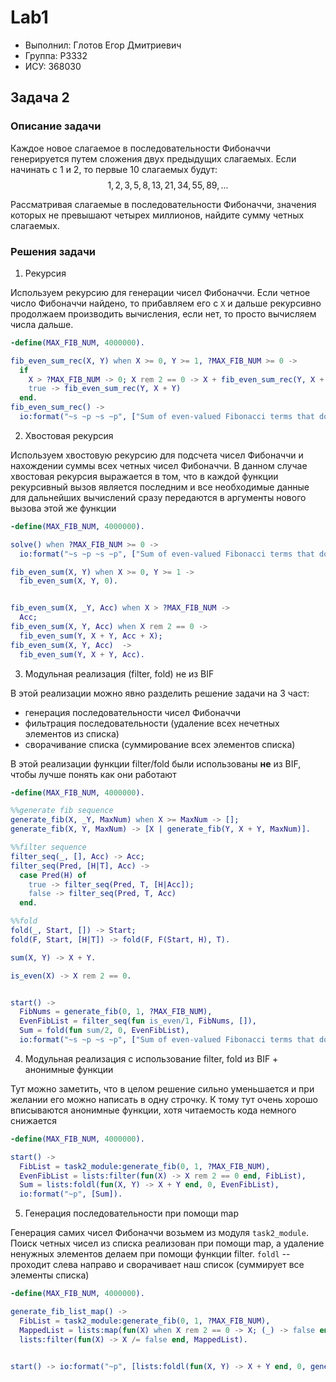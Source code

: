 # Lab1

- Выполнил: Глотов Егор Дмитриевич
- Группа: P3332
- ИСУ: 368030

## Задача 2

### Описание задачи
Каждое новое слагаемое в последовательности Фибоначчи генерируется путем сложения двух
предыдущих слагаемых. Если начинать с $1$ и $2$, то первые $10$ слагаемых будут:
$$1,2,3,5,8,13,21,34,55,89,...$$

Рассматривая слагаемые в последовательности Фибоначчи, значения которых не превышают четырех миллионов, найдите сумму
четных слагаемых.

### Решения задачи
1. Рекурсия

Используем рекурсию для генерации чисел Фибоначчи. Если четное число Фибоначчи найдено, то
прибавляем его с `X` и дальше рекурсивно продолжаем производить вычисления, если нет,
то просто вычисляем числа дальше.
```erlang
-define(MAX_FIB_NUM, 4000000).

fib_even_sum_rec(X, Y) when X >= 0, Y >= 1, ?MAX_FIB_NUM >= 0 ->
  if
    X > ?MAX_FIB_NUM -> 0; X rem 2 == 0 -> X + fib_even_sum_rec(Y, X + Y);
    true -> fib_even_sum_rec(Y, X + Y)
  end.
fib_even_sum_rec() ->
  io:format("~s ~p ~s ~p", ["Sum of even-valued Fibonacci terms that do not exceed", ?MAX_FIB_NUM, " -- ", fib_even_sum_rec(0, 1)]).
```

2. Хвостовая рекурсия

Используем хвостовую рекурсию для подсчета чисел Фибоначчи и нахождении суммы всех четных чисел Фибоначчи.
В данном случае хвостовая рекурсия выражается в том, что в каждой функции рекурсивный вызов является последним
и все необходимые данные для дальнейших вычислений сразу передаются в аргументы нового вызова этой же функции

```erlang
-define(MAX_FIB_NUM, 4000000).

solve() when ?MAX_FIB_NUM >= 0 ->
  io:format("~s ~p ~s ~p", ["Sum of even-valued Fibonacci terms that do not exceed", ?MAX_FIB_NUM, " -- ",  fib_even_sum(0, 1)]).

fib_even_sum(X, Y) when X >= 0, Y >= 1 ->
  fib_even_sum(X, Y, 0).


fib_even_sum(X, _Y, Acc) when X > ?MAX_FIB_NUM ->
  Acc;
fib_even_sum(X, Y, Acc) when X rem 2 == 0 ->
  fib_even_sum(Y, X + Y, Acc + X);
fib_even_sum(X, Y, Acc)  ->
  fib_even_sum(Y, X + Y, Acc).
```

3. Модульная реализация (filter, fold) не из BIF

В этой реализации можно явно разделить решение задачи на 3 част:
- генерация последовательности чисел Фибоначчи
- фильтрация последовательности (удаление всех нечетных элементов из списка)
- сворачивание списка (суммирование всех элементов списка)

В этой реализации функции filter/fold были использованы **не** из BIF, чтобы лучше понять
как они работают
```erlang
-define(MAX_FIB_NUM, 4000000).

%%generate fib sequence
generate_fib(X, _Y, MaxNum) when X >= MaxNum -> [];
generate_fib(X, Y, MaxNum) -> [X | generate_fib(Y, X + Y, MaxNum)].

%%filter sequence
filter_seq(_, [], Acc) -> Acc;
filter_seq(Pred, [H|T], Acc) ->
  case Pred(H) of
    true -> filter_seq(Pred, T, [H|Acc]);
    false -> filter_seq(Pred, T, Acc)
  end.

%%fold
fold(_, Start, []) -> Start;
fold(F, Start, [H|T]) -> fold(F, F(Start, H), T).

sum(X, Y) -> X + Y.

is_even(X) -> X rem 2 == 0.


start() ->
  FibNums = generate_fib(0, 1, ?MAX_FIB_NUM),
  EvenFibList = filter_seq(fun is_even/1, FibNums, []),
  Sum = fold(fun sum/2, 0, EvenFibList),
  io:format("~s ~p ~s ~p", ["Sum of even-valued Fibonacci terms that do not exceed", ?MAX_FIB_NUM, " -- ", Sum]).
```

4. Модульная реализация с использование filter, fold из BIF + анонимные функции

Тут можно заметить, что в целом решение сильно уменьшается и при желании его можно
написать в одну строчку. К тому тут очень хорошо вписываются анонимные функции, хотя
читаемость кода немного снижается

```erlang
-define(MAX_FIB_NUM, 4000000).

start() ->
  FibList = task2_module:generate_fib(0, 1, ?MAX_FIB_NUM),
  EvenFibList = lists:filter(fun(X) -> X rem 2 == 0 end, FibList),
  Sum = lists:foldl(fun(X, Y) -> X + Y end, 0, EvenFibList),
  io:format("~p", [Sum]).
```

5. Генерация последовательности при помощи map

Генерация самих чисел Фибоначчи возьмем из модуля `task2_module`. Поиск четных чисел из списка
реализован при помощи map, а удаление ненужных элементов делаем при помощи функции filter.
`foldl` -- проходит слева направо и сворачивает наш список (суммирует все элементы списка)
```erlang
-define(MAX_FIB_NUM, 4000000).

generate_fib_list_map() ->
  FibList = task2_module:generate_fib(0, 1, ?MAX_FIB_NUM),
  MappedList = lists:map(fun(X) when X rem 2 == 0 -> X; (_) -> false end, FibList),
  lists:filter(fun(X) -> X /= false end, MappedList).


start() -> io:format("~p", [lists:foldl(fun(X, Y) -> X + Y end, 0, generate_fib_list_map())]).
```